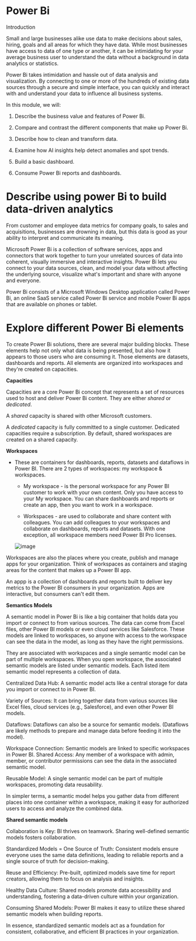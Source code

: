 # Power Bi

Introduction

Small and large businesses alike use data to make decisions about sales, hiring, goals and all areas for which they have data. While most businesses have access to data of one type or another, it can be intimidating for your average business user to understand the data without a background in data analytics or statistics. 

Power Bi takes intimidation and hassle out of data analysis and visualization. By connecting to one or more of the hundreds of existing data sources through a secure and simple interface, you can quickly and interact with and understand your data to influence all business systems.

In this module, we will:

  1. Describe the business value and features of Power Bi.

  2. Compare and contrast the different components that make up Power Bi.

  3. Describe how to clean and transform data.

  4. Examine how AI insights help detect anomalies and spot trends.

  5. Build a basic dashboard.

  6. Consume Power Bi reports and dashboards.

# Describe using power Bi to build data-driven analytics

From customer and employee data metrics for company goals, to sales and acquisitions, businesses are drowning in data, but this data is good as your ability to interpret and communicate its meaning.

Microsoft Power Bi is a collection of software services, apps and connectors that work together to turn your unrelated sources of data into coherent, visually immersive and interactive insights. Power Bi lets you connect to your data sources, clean, and model your data without affecting the underlying source, visualize what's important and share with anyone and everyone.

Power Bi consists of a Microsoft Windows Desktop application called Power Bi, an online SaaS service called Power Bi service and mobile Power Bi apps that are available on phones or tablet.

# Explore different Power Bi elements

To create Power Bi solutions, there are several major building blocks. These elements help not only what data is being presented, but also how it appears to those users who are consuming it. Those elements are datasets, dashboards and reports. All elements are organized into workspaces and they're created on capacities.

**Capacities**

Capacities are a core Power Bi concept that represents a set of resources used to host and deliver Power Bi content. They are either *shared* or *dedicated*. 

A *shared* capacity is shared with other Microsoft customers.

A *dedicated* capacity is fully committed to a single customer. Dedicated capacities require a subscription. By default, shared workspaces are created on a shared capacity.

**Workspaces**

- These are containers for dashboards, reports, datasets and dataflows in Power BI. There are 2 types of workspaces: my workspace & workspaces.

  * My workspace - is the personal workspace for any Power BI customer to work with your own content. Only you have access to your My workspace. You can share dashboards and reports or create an app, then you want to work in a workspace.
 
  * Workspaces - are used to collaborate and share content with colleagues. You can add colleagues to your workspaces and collaborate on dashboards, reports and datasets. With one exception, all workspace members need Power BI Pro licenses.
 
  ![image](https://github.com/MisterWest11/Power-Bi/assets/152319557/6b83f745-770f-4beb-85e6-0adb7699e073)

Workspaces are also the places where you create, publish and manage apps for your organization. Think of workspaces as containers and staging areas for the content that makes up a Power BI app.

An appp is a collection of dashboards and reports built to deliver key metrics to the Power BI consumers in your organization. Apps are interactive, but consumers can't edit them.

**Semantics Models**

A semantic model in Power Bi is like a big container that holds data you import or connect to from various sources. The data can come from Excel files, other Power BI models or even cloud services like Salesforce. These models are linked to workspaces, so anyone with access to the workspace can see the data in the model, as long as they have the right permissions.

They are associated with workspaces and a single semantic model can be part of multiple workspaces. When you open workspace, the associated semantic models are listed under semantic models. Each listed item semantic model represents a collection of data. 

Centralized Data Hub: A semantic model acts like a central storage for data you import or connect to in Power BI.

Variety of Sources: It can bring together data from various sources like Excel files, cloud services (e.g., Salesforce), and even other Power BI models.

Dataflows: Dataflows can also be a source for semantic models. (Dataflows are likely methods to prepare and manage data before feeding it into the model).

Workspace Connection: Semantic models are linked to specific workspaces in Power BI.
Shared Access: Any member of a workspace with admin, member, or contributor permissions can see the data in the associated semantic model.

Reusable Model: A single semantic model can be part of multiple workspaces, promoting data reusability.

In simpler terms, a semantic model helps you gather data from different places into one container within a workspace, making it easy for authorized users to access and analyze the combined data.

**Shared semantic models**

Collaboration is Key: BI thrives on teamwork. Sharing well-defined semantic models fosters collaboration.

Standardized Models = One Source of Truth: Consistent models ensure everyone uses the same data definitions, leading to reliable reports and a single source of truth for decision-making.

Reuse and Efficiency: Pre-built, optimized models save time for report creators, allowing them to focus on analysis and insights.

Healthy Data Culture: Shared models promote data accessibility and understanding, fostering a data-driven culture within your organization.

Consuming Shared Models: Power BI makes it easy to utilize these shared semantic models when building reports.

In essence, standardized semantic models act as a foundation for consistent, collaborative, and efficient BI practices in your organization.
